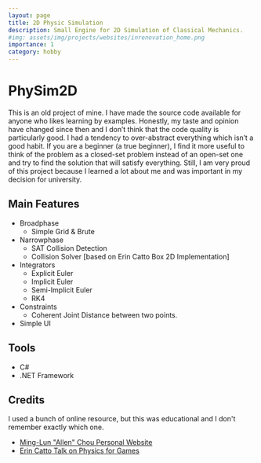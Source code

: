 ```yaml
---
layout: page
title: 2D Physic Simulation
description: Small Engine for 2D Simulation of Classical Mechanics.
#img: assets/img/projects/websites/inrenovation_home.png
importance: 1
category: hobby
---
```


# PhySim2D

This is an old project of mine. I have made the source code available for anyone who likes learning by examples. Honestly, my taste and opinion have changed since then and I don’t think that the code quality is particularly good. I had a tendency to over-abstract everything which isn’t a good habit. If you are a beginner (a true beginner), I find it more useful to think of the problem as a closed-set problem instead of an open-set one and try to find the solution that will satisfy everything. Still, I am very proud of this project because I learned a lot about me and was important in my decision for university.

## Main Features

* Broadphase
  * Simple Grid & Brute
* Narrowphase
  * SAT Collision Detection
  * Collision Solver [based on Erin Catto Box 2D Implementation]
* Integrators
  * Explicit Euler
  * Implicit Euler
  * Semi-Implicit Euler
  * RK4
* Constraints
  * Coherent Joint Distance between two points.
* Simple UI

## Tools
* C#
* .NET Framework

## Credits

I used a bunch of online resource, but this was educational and I don't remember exactly which one.

* [Ming-Lun "Allen" Chou Personal Website](https://allenchou.net/)
* [Erin Catto Talk on Physics for Games](https://www.gdcvault.com/play/1020603/Physics-for-Game-Programmers-Understanding)